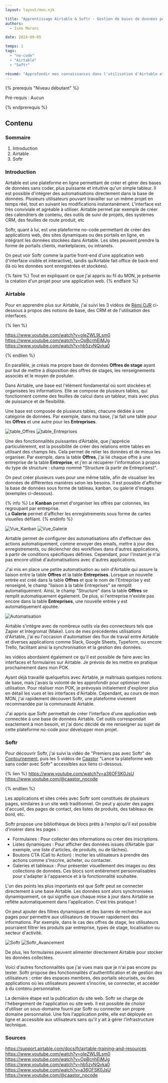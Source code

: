 ```yaml
---
layout: layout/mon.njk

title: "Apprentissage Airtable & Softr - Gestion de bases de données pour une application web"
authors:
  - Isée Maroni

date: 2024-09-05

temps: 1
tags:
  - "no-code"
  - "Airtable"
  - "Softr"

résumé: "Approfondir mes connaissances dans l'utilisation d'Airtable et découvrir Softr, en vue de faire une application web liée à la base de donnée (POK 1)."
---
```


{% prerequis "Niveau débutant" %}

Pré-requis : Aucun

{% endprerequis %}

## Contenu

### Sommaire
1. Introduction
2. Airtable
3. Softr


### Introduction

Airtable est une plateforme en ligne permettant de créer et gérer des bases de données sans coder, plus puissante et intuitive qu'un simple tableur. Il est possible d'intégrer des automatisations directement dans la base de données. Plusieurs utilisateurs pouvant travailler sur un même projet en temps réel, tout en suivant les modifications instantanément. L'interface est très conviviale et agréable à utiliser. Airtable permet par exemple de créer des calendriers de contenu, des outils de suivi de projets, des systèmes CRM, des feuilles de route produit, etc

Softr, quant à lui, est une plateforme no-code permettant de créer des applications web, des sites dynamiques ou des portails en ligne, en intégrant les données stockées dans Airtable. Les sites peuvent prendre la forme de portails clients, marketplaces, ou intranets.

On peut voir Softr comme la partie front-end d'une application web (l'interface visible et interactive), tandis qu’Airtable fait office de back-end (là où les données sont enregistrées et stockées).

{% faire %}
Tout en expliquant ce que j'ai appris au fil du MON, je présente la création d'un projet pour une application web.
{% endfaire %}


### Airtable

Pour en apprendre plus sur Airtable, j'ai suivi les 3 vidéos de [Rémi OJR](https://www.youtube.com/@remiojr) ci-dessous à propos des notions de base, des CRM et de l'utilisation des interfaces.

{% lien %}

https://www.youtube.com/watch?v=oIeZWL9Lsm0 \
https://www.youtube.com/watch?v=OpBcnhEjMJg \
https://www.youtube.com/watch?v=hb5zvNQvka0

{% endlien %}

En parallèle, je créais ma propre base de données **Offres de stage** ayant pur but de mettre à disposition des offres de stages, les renseignements associés et le moyen de postuler.

Dans Airtable, une base est l'élément fondamental où sont stockées et organisées les informations. Elle se compose de plusieurs tables, qui fonctionnent comme des feuilles de calcul dans un tableur, mais avec plus de puissance et de flexibilité.

Une base est composée de plusieurs tables, chacune dédiée à une catégorie de données. 
Par exemple, dans ma base, j'ai fait une table pour les **Offres** et une autre pour les **Entreprises**.

![table_Offres](./Airtable_tableOffres.png)
![table_Entreprises](./Airtable_tableEntreprises.png)

Une des fonctionnalités puissantes d’Airtable, que j'apprécie particulièremnt, est la possibilité de créer des relations entre tables en utilisant des champs liés. Cela permet de relier les données et de mieux les organiser. Par exemple, dans la table **Offres**, j'ai lié chaque offre à une entreprise de la table **Entreprise**, et j'en ai récupérer l'information à propos du type de structure : champ nommé "Structure (à partir de Entreprises)".

On peut créer plusieurs vues pour une même table, afin de visualiser les données de différentes manières selon les besoins. Il est possible d'afficher la base de données sous forme de tableau, kanban, ou galerie d'images (exemples ci-dessous).


{% info %}
Le **Kanban** permet d'organiser les offres par colonnes, les regroupant par entreprise. \
La **Galerie** permet d'afficher les enregistrements sous forme de cartes visuelles défilant.
{% endinfo %}


![Vue_Kanban](./Airtable_VueKanban.png)
![Vue_Galerie](./Airtable_VueGalerie.png)

Airtable permet de configurer des automatisations afin d'effectuer des actions automatiquement, comme envoyer des emails, mettre à jour des enregistrements, ou déclencher des workflows dans d'autres applications, à partir de conditions spécifiques définies. Cependant, pour l'instant je n'ai pas encore utilisé d'automatisations avec d'autres applications.

J'ai mis en place une petite automatisation au sein d'Airtable qui assure la liaison entre la table **Offres** et la table **Entreprises**. Lorsque un nouvelle entrée est créé dans la table **Offres** et que le nom de l'Entreprise y est renseigné, le champ "liaison à la table Entreprises" se remplit automatiquement. Ainsi, le champ "Structure" dans la table **Offres** se remplit automatiquement également. De plus, si l'entreprise n'existe pas encore dans la table **Entreprises**, une nouvelle entrée y est automatiquement ajoutée. 

![Automatisation](./Airtable_Automatisation.png)

Airtable s'intègre avec de nombreux outils via des connecteurs tels que Zapier et Integromat (Make). Lors de mes précédentes utilisations d'Airtable, j'ai eu l'occasion d'automatiser des flux de travail entre Airtable et diverses applications comme Slack, Google Sheets, Typeform, ou encore Trello, facilitant ainsi la synchronisation et la gestion des données.

les vidéos abordaient également ce qu'il est possible de faire avec les interfaces et formulaires sur Airtable. Je prévois de les mettre en pratique prochainement dans mon POK.


Ayant déjà travaillé quelquefois avec Airtable, je maîtrisais quelques notions de base, mais j'avais la volonté de les approfondir pour optimiser mon utilisation. Pour réaliser mon POK, je prévoyais initialement d'explorer plus en détail les vues et les interfaces d'Airtable. Cependant, au cours de mon MON, j'ai rapidement découvert Softr, une plateforme vivement recommandée par la communauté Airtable. 

J'ai appris que Softr permettait de créer l'interface d'une application web connectée à une base de données Airtable. Cet outils correspondait exactement à mon besoin, et j'ai donc décidé de me renseigner au sujet de cette plateforme no-code pour développer mon projet.


### Softr

Pour découvrir Softr, j'ai suivi la vidéo de "Premiers pas avec Softr" de [Contournement](https://www.youtube.com/@Contournement), puis les 5 vidéos de [Caastor](https://www.youtube.com/@caastor_nocode) "Lance ta plateforme web sans coder avec Softr" accessibles aux liens ci-dessous.

{% lien %}
https://www.youtube.com/watch?v=a36OFSK0JsU \
https://www.youtube.com/@caastor_nocode

{% endlien %}


Les applications et sites créés avec Softr sont constitués de plusieurs pages, similaires à un site web traditionnel. On peut y ajouter des pages d'accueil, des pages de contact, des listes de produits, des tableaux de bord, etc.

Softr propose une bibliothèque de blocs prêts à l’emploi qu'il est possible d'insérer dans les pages :

- Formulaires : Pour collecter des informations ou créer des inscriptions.
- Listes dynamiques : Pour afficher des données issues d’Airtable (par exemple, une liste d'articles, de produits, ou de tâches).
- Boutons CTA (Call to Action) : Inciter les utilisateurs à prendre des actions comme s’inscrire, acheter, ou contacter.
- Galeries et tableaux : Pour présenter visuellement des images ou des collections de données.
Ces blocs sont entièrement personnalisables pour s'adapter à l'apparence et à la fonctionnalité souhaitée.

L'un des points les plus importants est que Softr peut se connecter directement à une base Airtable. Les données sont alors synchronisées dynamiquement, ce qui signifie que chaque mise à jour dans Airtable se reflète automatiquement dans l'application. C'est très pratique !

On peut ajouter des filtres dynamiques et des barres de recherche aux pages pour permettre aux utilisateurs de trouver rapidement des informations. Par exemple, dans le cas des offres de stage, les utilisateurs pourraient filtrer les produits par entreprise, types de stage, localisation ou secteur d'activité. 

![Softr](./Softr_InterfaceList.png)
![Softr_Avancement](./Softr_OffresIntermediaire.png)

De plus, les formulaires peuvent alimenter directement Airtable pour stocker les données collectées.

Voici d'autres fonctionnalités que j'ai vues mais que je n'ai pas encore pu tester.
Softr propose des fonctionnalités d'authentification et de gestion des utilisateurs : créer des espaces membres, des portails sécurisés, ou des applications où les utilisateurs peuvent s’inscrire, se connecter, et accéder à du contenu personnalisé. 

La dernière étape est la publication du site web. Softr se charge de l'hébergement de l'application ou site web. Il est possible de choisir d’utiliser un sous-domaine fourni par Softr ou connecter son propre domaine personnalisé. Une fois l'application prête, elle est déployée en ligne et accessible aux utilisateurs sans qu'il y ait à gérer l’infrastructure technique.



### Sources
https://support.airtable.com/docs/fr/airtable-training-and-resources \
https://www.youtube.com/watch?v=oIeZWL9Lsm0 \
https://www.youtube.com/watch?v=OpBcnhEjMJg \
https://www.youtube.com/watch?v=hb5zvNQvka0 \
https://www.youtube.com/watch?v=a36OFSK0JsU \
https://www.youtube.com/@caastor_nocode
